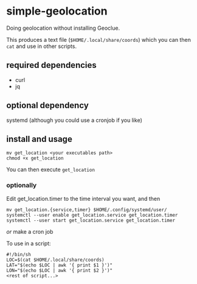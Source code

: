 # simple-geolocation
Doing geolocation without installing Geoclue.

This produces a text file (`$HOME/.local/share/coords`) which you can then `cat` and use in other scripts.

## required dependencies
+ curl
+ jq

## optional dependency
systemd (although you could use a cronjob if you like)

## install and usage
```
mv get_location <your executables path>
chmod +x get_location
```
You can then execute `get_location`

### optionally
Edit get_location.timer to the time interval you want, and then
```
mv get_location.{service,timer} $HOME/.config/systemd/user/
systemctl --user enable get_location.service get_location.timer 
systemctl --user start get_location.service get_location.timer 
```
*or* make a cron job

To use in a script:
```
#!/bin/sh
LOC=$(cat $HOME/.local/share/coords)
LAT="$(echo $LOC | awk '{ print $1 }')"
LON="$(echo $LOC | awk '{ print $2 }')"
<rest of script...>
```


